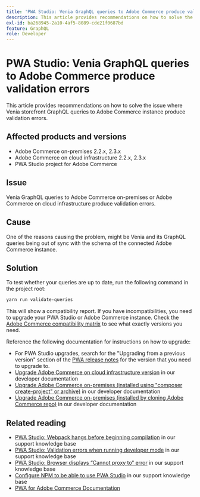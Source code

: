 ```yaml
---
title: 'PWA Studio: Venia GraphQL queries to Adobe Commerce produce validation errors'
description: This article provides recommendations on how to solve the issue where Venia storefront GraphQL queries to Adobe Commerce instance produce validation errors.
exl-id: ba268945-2a10-4af5-8089-cde21f0687bd
feature: GraphQL
role: Developer
---
```

# PWA Studio: Venia GraphQL queries to Adobe Commerce produce validation errors

This article provides recommendations on how to solve the issue where Venia storefront GraphQL queries to Adobe Commerce instance produce validation errors.

## Affected products and versions

* Adobe Commerce on-premises 2.2.x, 2.3.x
* Adobe Commerce on cloud infrastructure 2.2.x, 2.3.x
* PWA Studio project for Adobe Commerce

## Issue

Venia GraphQL queries to Adobe Commerce on-premises or Adobe Commerce on cloud infrastructure produce validation errors.

## Cause

One of the reasons causing the problem, might be Venia and its GraphQL queries being out of sync with the schema of the connected Adobe Commerce instance.

## Solution

To test whether your queries are up to date, run the following command in the project root:

```bash
yarn run validate-queries
```

This will show a compatibility report. If you have incompatibilities, you need to upgrade your PWA Studio or Adobe Commerce instance. Check the [Adobe Commerce compatibility matrix](https://developer.adobe.com/commerce/pwa-studio/integrations/adobe-commerce/version-compatibility/) to see what exactly versions you need.

Reference the following documentation for instructions on how to upgrade:

* For PWA Studio upgrades, search for the "Upgrading from a previous version" section of the [PWA release notes](https://github.com/magento/pwa-studio/releases/) for the version that you need to upgrade to.
* [Upgrade Adobe Commerce on cloud infrastructure version](https://devdocs.magento.com/cloud/project/project-upgrade.html) in our developer documentation
* [Upgrade Adobe Commerce on-premises (installed using "composer create-project" or archive)](https://devdocs.magento.com/guides/v2.3/comp-mgr/cli/cli-upgrade.html) in our developer documentation
* [Upgrade Adobe Commerce on-premises (installed by cloning Adobe Commerce repo)](https://devdocs.magento.com/guides/v2.3/install-gde/install/cli/dev_update-magento.html) in our developer documentation

## Related reading

* [PWA Studio: Webpack hangs before beginning compilation](/help/troubleshooting/miscellaneous/pwa-studio-webpack-hangs-before-beginning-compilation.md) in our support knowledge base
* [PWA Studio: Validation errors when running developer mode](/help/troubleshooting/miscellaneous/pwa-studio-validation-errors-when-running-developer-mode.md) in our support knowledge base
* [PWA Studio: Browser displays “Cannot proxy to“ error](/help/troubleshooting/miscellaneous/pwa-studio-browser-displays-cannot-proxy-to-error.md) in our support knowledge base
* [Configure NPM to be able to use PWA Studio](/help/how-to/general/configure-npm-to-be-able-to-use-pwa-studio.md) in our support knowledge base
* [PWA for Adobe Commerce Documentation](https://magento.github.io/pwa-studio/)

